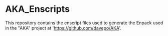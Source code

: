 # AKA_Enscripts

This repository contains the enscript files used to generate the Enpack used in the "AKA" project at 'https://github.com/davepo/AKA'.